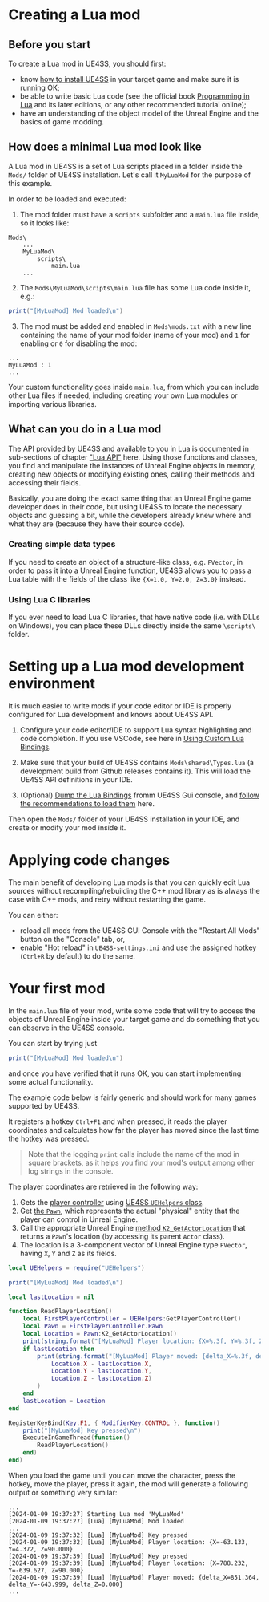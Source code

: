 # Creating a Lua mod

## Before you start
To create a Lua mod in UE4SS, you should first: 
* know [how to install UE4SS](../installation-guide.md) in your target game and make sure it is running OK;
* be able to write basic Lua code (see the official book [Programming in Lua](https://www.lua.org/pil/contents.html) and its later editions, or any other recommended tutorial online);
* have an understanding of the object model of the Unreal Engine and the basics of game modding.

## How does a minimal Lua mod look like

A Lua mod in UE4SS is a set of Lua scripts placed in a folder inside the `Mods/` folder of UE4SS installation. 
Let's call it `MyLuaMod` for the purpose of this example.

In order to be loaded and executed:
1) The mod folder must have a `scripts` subfolder and a `main.lua` file inside, so it looks like:
```
Mods\
    ...
    MyLuaMod\
        scripts\
            main.lua
    ...
```

2) The `Mods\MyLuaMod\scripts\main.lua` file has some Lua code inside it, e.g.:
```lua
print("[MyLuaMod] Mod loaded\n")
```

3) The mod must be added and enabled in `Mods\mods.txt` with a new line containing the name of your mod folder (name of your mod) and `1` for enabling or `0` for disabling the mod:
```
...
MyLuaMod : 1
...
```

Your custom functionality goes inside `main.lua`, from which you can include other Lua files if needed, including creating your own Lua modules or importing various libraries.

## What can you do in a Lua mod

The API provided by UE4SS and available to you in Lua is documented in sub-sections of chapter ["Lua API"](../lua-api.md) here. Using those functions and classes, you find and manipulate the instances of Unreal Engine objects in memory, creating new objects or modifying existing ones, calling their methods and accessing their fields.

Basically, you are doing the exact same thing that an Unreal Engine game developer does in their code, but using UE4SS to locate the necessary objects and guessing a bit, while the developers already knew where and what they are (because they have their source code).

### Creating simple data types
If you need to create an object of a structure-like class, e.g. `FVector`, in order to pass it into a Unreal Engine function, UE4SS allows you to pass a Lua table with the fields of the class like `{X=1.0, Y=2.0, Z=3.0}` instead.

### Using Lua C libraries
If you ever need to load Lua C libraries, that have native code (i.e. with DLLs on Windows), 
you can place these DLLs directly inside the same `\scripts\` folder.

# Setting up a Lua mod development environment

It is much easier to write mods if your code editor or IDE is properly configured for Lua development and knows about UE4SS API. 

1) Configure your code editor/IDE to support Lua syntax highlighting and code completion. If you use VSCode, see here in [Using Custom Lua Bindings](./using-custom-lua-bindings.md).

2) Make sure that your build of UE4SS contains `Mods\shared\Types.lua` (a development build from Github releases contains it). This will load the UE4SS API definitions in your IDE.

3) (Optional) [Dump the Lua Bindings](./using-custom-lua-bindings.md#dumping-custom-lua-bindings.md) fromm UE4SS Gui console, and [follow the recommendations to load them](./using-custom-lua-bindings.md#to-use-bindings) here.

Then open the `Mods/` folder of your UE4SS installation in your IDE, and create or modify your mod inside it.

# Applying code changes

The main benefit of developing Lua mods is that you can quickly edit Lua sources without recompiling/rebuilding the C++ mod library as is always the case with C++ mods, and retry without restarting the game.

You can either:
* reload all mods from the UE4SS GUI Console with the "Restart All Mods" button on the "Console" tab, or,
* enable "Hot reload" in `UE4SS-settings.ini` and use the assigned hotkey (`Ctrl+R` by default) to do the same.

# Your first mod

In the `main.lua` file of your mod, write some code that will try to access the objects of Unreal Engine inside your target game and do something that you can observe in the UE4SS console.

You can start by trying just 
```lua
print("[MyLuaMod] Mod loaded\n")
```
and once you have verified that it runs OK, you can start implementing some actual functionality.

The example code below is fairly generic and should work for many games supported by UE4SS.

It registers a hotkey `Ctrl+F1` and when pressed, it reads the player coordinates 
and calculates how far the player has moved since the last time the hotkey was pressed. 

> Note that the logging `print` calls include the name of the mod in square brackets, as it helps you
find your mod's output among other log strings in the console.

The player coordinates are retrieved in the following way:

1) Gets the [player controller](https://docs.unrealengine.com/4.27/en-US/API/Runtime/Engine/GameFramework/APlayerController/) using [UE4SS `UEHelpers` class](https://github.com/UE4SS-RE/RE-UE4SS/blob/main/assets/Mods/shared/UEHelpers/UEHelpers.lua).
2) Get [the `Pawn`](https://docs.unrealengine.com/4.27/en-US/API/Runtime/Engine/GameFramework/APawn/), which represents the actual "physical" entity that the player can control in Unreal Engine.
3) Call the appropriate Unreal Engine [method `K2_GetActorLocation`](https://docs.unrealengine.com/4.27/en-US/API/Runtime/Engine/GameFramework/AActor/K2_GetActorLocation/) that returns a `Pawn`'s location (by accessing its parent `Actor` class).
4) The location is a 3-component vector of Unreal Engine type `FVector`, having `X`, `Y` and `Z` as its fields.


```lua
local UEHelpers = require("UEHelpers")

print("[MyLuaMod] Mod loaded\n")

local lastLocation = nil

function ReadPlayerLocation()
    local FirstPlayerController = UEHelpers:GetPlayerController()
    local Pawn = FirstPlayerController.Pawn
    local Location = Pawn:K2_GetActorLocation()
    print(string.format("[MyLuaMod] Player location: {X=%.3f, Y=%.3f, Z=%.3f}\n", Location.X, Location.Y, Location.Z))
    if lastLocation then
        print(string.format("[MyLuaMod] Player moved: {delta_X=%.3f, delta_Y=%.3f, delta_Z=%.3f}\n",
            Location.X - lastLocation.X,
            Location.Y - lastLocation.Y,
            Location.Z - lastLocation.Z)
        )
    end
    lastLocation = Location
end

RegisterKeyBind(Key.F1, { ModifierKey.CONTROL }, function()
    print("[MyLuaMod] Key pressed\n")
    ExecuteInGameThread(function()
        ReadPlayerLocation()
    end)
end)

```

When you load the game until you can move the character, press the hotkey, move the player, press it again, the mod will generate a following output or something very similar:
```
...
[2024-01-09 19:37:27] Starting Lua mod 'MyLuaMod'
[2024-01-09 19:37:27] [Lua] [MyLuaMod] Mod loaded
...
[2024-01-09 19:37:32] [Lua] [MyLuaMod] Key pressed
[2024-01-09 19:37:32] [Lua] [MyLuaMod] Player location: {X=-63.133, Y=4.372, Z=90.000}
[2024-01-09 19:37:39] [Lua] [MyLuaMod] Key pressed
[2024-01-09 19:37:39] [Lua] [MyLuaMod] Player location: {X=788.232, Y=-639.627, Z=90.000}
[2024-01-09 19:37:39] [Lua] [MyLuaMod] Player moved: {delta_X=851.364, delta_Y=-643.999, delta_Z=0.000}
...
```